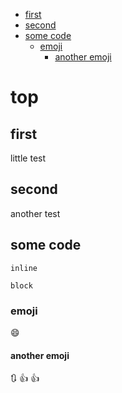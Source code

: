 <!-- TOC -->
- [first](#first)
- [second](#second)
- [some code](#some-code)
    - [emoji](#emoji)
        - [another emoji](#another-emoji)
<!-- /TOC -->
# top
## first
little test
## second
another test
## some code
`inline`
```
block
```
### emoji
:smile:
#### another emoji
🔃
👍 :+1: